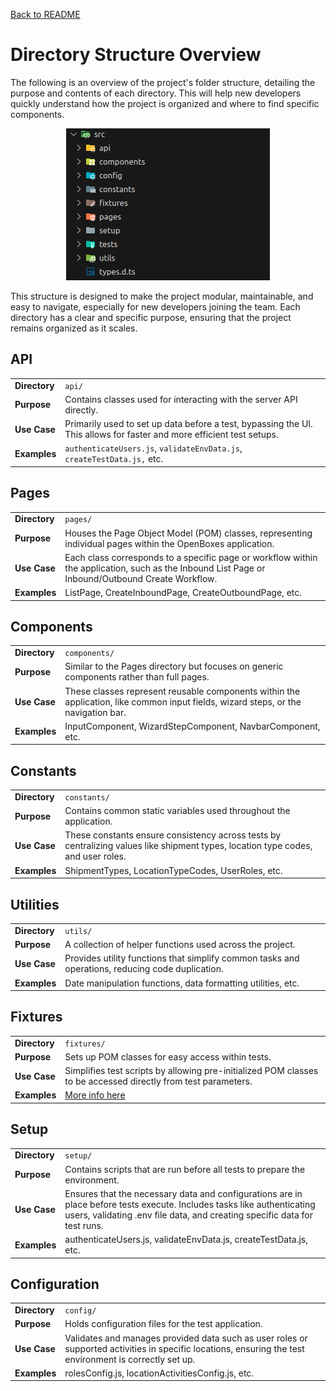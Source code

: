[Back to README](/README.md)

# Directory Structure Overview
The following is an overview of the project's folder structure, detailing the purpose and contents of each directory. This will help new developers quickly understand how the project is organized and where to find specific components.

<p align="center">
  <img src="images/folder-strucutre.png" alt="Sublime's custom image"/>
</p>

This structure is designed to make the project modular, maintainable, and easy to navigate, especially for new developers joining the team. Each directory has a clear and specific purpose, ensuring that the project remains organized as it scales.

## API
|  |  |
| --------- | ------- |
| **Directory** | `api/` |
| **Purpose**   | Contains classes used for interacting with the server API directly. |
| **Use Case**  | Primarily used to set up data before a test, bypassing the UI. This allows for faster and more efficient test setups. |
| **Examples**  | `authenticateUsers.js`, `validateEnvData.js`, `createTestData.js,` etc. |

## Pages
|  |  |
| --------- | ------- |
| **Directory** | `pages/` |
| **Purpose**   | Houses the Page Object Model (POM) classes, representing individual pages within the OpenBoxes application. |
| **Use Case**  | Each class corresponds to a specific page or workflow within the application, such as the Inbound List Page or Inbound/Outbound Create Workflow. |
| **Examples**  | ListPage, CreateInboundPage, CreateOutboundPage, etc. |

## Components
|  |  |
| --------- | ------- |
| **Directory** | `components/` |
| **Purpose**   | Similar to the Pages directory but focuses on generic components rather than full pages. |
| **Use Case**  | These classes represent reusable components within the application, like common input fields, wizard steps, or the navigation bar. |
| **Examples**  | InputComponent, WizardStepComponent, NavbarComponent, etc. |

## Constants
|  |  |
| --------- | ------- |
| **Directory** | `constants/` |
| **Purpose**   | Contains common static variables used throughout the application. |
| **Use Case**  | These constants ensure consistency across tests by centralizing values like shipment types, location type codes, and user roles. |
| **Examples**  | ShipmentTypes, LocationTypeCodes, UserRoles, etc. |

## Utilities
|  |  |
| --------- | ------- |
| **Directory** | `utils/` |
| **Purpose**   | A collection of helper functions used across the project. |
| **Use Case**  | Provides utility functions that simplify common tasks and operations, reducing code duplication. |
| **Examples**  | Date manipulation functions, data formatting utilities, etc. |

## Fixtures
|  |  |
| --------- | ------- |
| **Directory** | `fixtures/` |
| **Purpose**   | Sets up POM classes for easy access within tests. |
| **Use Case**  | Simplifies test scripts by allowing pre-initialized POM classes to be accessed directly from test parameters. |
| **Examples**  | [More info here](/documentation/Fixtures.md) |


## Setup
|  |  |
| --------- | ------- |
| **Directory** | `setup/` |
| **Purpose**   | Contains scripts that are run before all tests to prepare the environment. |
| **Use Case**  | Ensures that the necessary data and configurations are in place before tests execute. Includes tasks like authenticating users, validating .env file data, and creating specific data for test runs. |
| **Examples**  | authenticateUsers.js, validateEnvData.js, createTestData.js, etc. |

## Configuration
|  |  |
| --------- | ------- |
| **Directory** | `config/` |
| **Purpose**   | Holds configuration files for the test application. |
| **Use Case**  | Validates and manages provided data such as user roles or supported activities in specific locations, ensuring the test environment is correctly set up. |
| **Examples**  | rolesConfig.js, locationActivitiesConfig.js, etc. |

